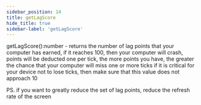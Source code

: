 ```yaml
---
sidebar_position: 14
title: getLagScore
hide_title: true
sidebar-label: 'getLagScore'
---
```


getLagScore():number - returns the number of lag points that your computer has earned, if it reaches 100, then your computer will crash, points will be deducted one per tick, the more points you have, the greater the chance that your computer will miss one or more ticks
if it is critical for your device not to lose ticks, then make sure that this value does not approach 10

PS. if you want to greatly reduce the set of lag points, reduce the refresh rate of the screen